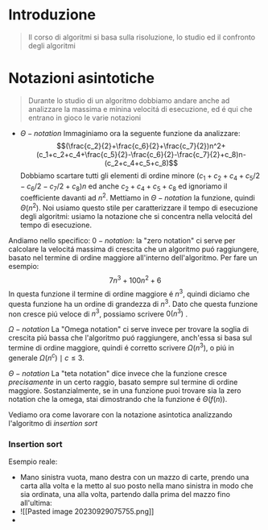# Introduzione
> Il corso di algoritmi si basa sulla risoluzione, lo studio ed il confronto degli algoritmi

# Notazioni asintotiche
> Durante lo studio di un algoritmo dobbiamo andare anche ad analizzare la massima e minina velocitá di esecuzione, ed é qui che entrano in gioco le varie notazioni
> 

- $\Theta-notation$ 
Immaginiamo ora la seguente funzione da analizzare:
$$(\frac{c_2}{2}+\frac{c_6}{2}+\frac{c_7}{2})n^2+(c_1+c_2+c_4+\frac{c_5}{2}-\frac{c_6}{2}-\frac{c_7}{2}+c_8)n-(c_2+c_4+c_5+c_8)$$
Dobbiamo scartare tutti gli elementi di ordine minore $(c_1 + c_2 + c_4 + c_5/2 - c_6/2 - c_7/2 + c_8)n$
ed anche $c_2 + c_4 +c_5 +c_8$ ed ignoriamo il coefficiente davanti ad $n^2$.
Mettiamo in $\Theta-notation$ la funzione, quindi $\Theta(n^2)$. Noi usiamo questo stile per caratterizzare il tempo di esecuzione degli algoritmi: usiamo la notazione che si concentra nella velocitá del tempo di esecuzione.

Andiamo nello specifico:
$0-notation$: la "zero notation" ci serve per calcolare la velocitá massima di crescita che un algoritmo puó raggiungere, basato nel termine di ordine maggiore all'interno dell'algoritmo.
Per fare un esempio:
$$7n^3 + 100n^2 + 6$$
In questa funzione il termine di ordine maggiore é $n^3$, quindi diciamo che questa funzione ha un ordine di grandezza di $n^3$. Dato che questa funzione non cresce piú veloce di $n^3$, possiamo scrivere $0(n^3)$ .

$\Omega-notation$ La "Omega notation" ci serve invece per trovare la soglia di crescita piú bassa che l'algoritmo puó raggiungere, anch'essa si basa sul termine di ordine maggiore, quindi é corretto scrivere $\Omega(n^3)$, o piú in generale $\Omega(n^c) \mid c \leq 3$.

$\Theta-notation$ La "teta notation" dice invece che la funzione cresce *precisamente* in un certo raggio, basato sempre sul termine di ordine maggiore. Sostanzialmente, se in una funzione puoi trovare sia la zero notation che la omega, stai dimostrando che la funzione é $\Theta(f(n))$.

Vediamo ora come lavorare con la notazione asintotica analizzando l'algoritmo di *insertion sort*

### Insertion sort
Esempio reale:
- Mano sinistra vuota, mano destra con un mazzo di carte, prendo una carta alla volta e la metto al suo posto nella mano sinistra in modo che sia ordinata, una alla volta, partendo dalla prima del mazzo fino all'ultima:
- ![[Pasted image 20230929075755.png]]
- 



